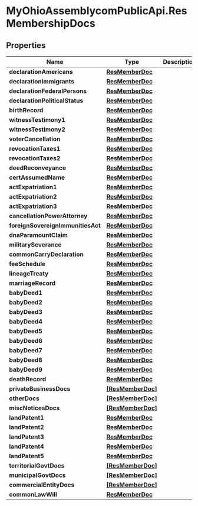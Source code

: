 # MyOhioAssemblycomPublicApi.ResMembershipDocs

## Properties
Name | Type | Description | Notes
------------ | ------------- | ------------- | -------------
**declarationAmericans** | [**ResMemberDoc**](ResMemberDoc.md) |  | [optional] 
**declarationImmigrants** | [**ResMemberDoc**](ResMemberDoc.md) |  | [optional] 
**declarationFederalPersons** | [**ResMemberDoc**](ResMemberDoc.md) |  | [optional] 
**declarationPoliticalStatus** | [**ResMemberDoc**](ResMemberDoc.md) |  | [optional] 
**birthRecord** | [**ResMemberDoc**](ResMemberDoc.md) |  | [optional] 
**witnessTestimony1** | [**ResMemberDoc**](ResMemberDoc.md) |  | [optional] 
**witnessTestimony2** | [**ResMemberDoc**](ResMemberDoc.md) |  | [optional] 
**voterCancellation** | [**ResMemberDoc**](ResMemberDoc.md) |  | [optional] 
**revocationTaxes1** | [**ResMemberDoc**](ResMemberDoc.md) |  | [optional] 
**revocationTaxes2** | [**ResMemberDoc**](ResMemberDoc.md) |  | [optional] 
**deedReconveyance** | [**ResMemberDoc**](ResMemberDoc.md) |  | [optional] 
**certAssumedName** | [**ResMemberDoc**](ResMemberDoc.md) |  | [optional] 
**actExpatriation1** | [**ResMemberDoc**](ResMemberDoc.md) |  | [optional] 
**actExpatriation2** | [**ResMemberDoc**](ResMemberDoc.md) |  | [optional] 
**actExpatriation3** | [**ResMemberDoc**](ResMemberDoc.md) |  | [optional] 
**cancellationPowerAttorney** | [**ResMemberDoc**](ResMemberDoc.md) |  | [optional] 
**foreignSovereignImmunitiesAct** | [**ResMemberDoc**](ResMemberDoc.md) |  | [optional] 
**dnaParamountClaim** | [**ResMemberDoc**](ResMemberDoc.md) |  | [optional] 
**militarySeverance** | [**ResMemberDoc**](ResMemberDoc.md) |  | [optional] 
**commonCarryDeclaration** | [**ResMemberDoc**](ResMemberDoc.md) |  | [optional] 
**feeSchedule** | [**ResMemberDoc**](ResMemberDoc.md) |  | [optional] 
**lineageTreaty** | [**ResMemberDoc**](ResMemberDoc.md) |  | [optional] 
**marriageRecord** | [**ResMemberDoc**](ResMemberDoc.md) |  | [optional] 
**babyDeed1** | [**ResMemberDoc**](ResMemberDoc.md) |  | [optional] 
**babyDeed2** | [**ResMemberDoc**](ResMemberDoc.md) |  | [optional] 
**babyDeed3** | [**ResMemberDoc**](ResMemberDoc.md) |  | [optional] 
**babyDeed4** | [**ResMemberDoc**](ResMemberDoc.md) |  | [optional] 
**babyDeed5** | [**ResMemberDoc**](ResMemberDoc.md) |  | [optional] 
**babyDeed6** | [**ResMemberDoc**](ResMemberDoc.md) |  | [optional] 
**babyDeed7** | [**ResMemberDoc**](ResMemberDoc.md) |  | [optional] 
**babyDeed8** | [**ResMemberDoc**](ResMemberDoc.md) |  | [optional] 
**babyDeed9** | [**ResMemberDoc**](ResMemberDoc.md) |  | [optional] 
**deathRecord** | [**ResMemberDoc**](ResMemberDoc.md) |  | [optional] 
**privateBusinessDocs** | [**[ResMemberDoc]**](ResMemberDoc.md) |  | [optional] 
**otherDocs** | [**[ResMemberDoc]**](ResMemberDoc.md) |  | [optional] 
**miscNoticesDocs** | [**[ResMemberDoc]**](ResMemberDoc.md) |  | [optional] 
**landPatent1** | [**ResMemberDoc**](ResMemberDoc.md) |  | [optional] 
**landPatent2** | [**ResMemberDoc**](ResMemberDoc.md) |  | [optional] 
**landPatent3** | [**ResMemberDoc**](ResMemberDoc.md) |  | [optional] 
**landPatent4** | [**ResMemberDoc**](ResMemberDoc.md) |  | [optional] 
**landPatent5** | [**ResMemberDoc**](ResMemberDoc.md) |  | [optional] 
**territorialGovtDocs** | [**[ResMemberDoc]**](ResMemberDoc.md) |  | [optional] 
**municipalGovtDocs** | [**[ResMemberDoc]**](ResMemberDoc.md) |  | [optional] 
**commercialEntityDocs** | [**[ResMemberDoc]**](ResMemberDoc.md) |  | [optional] 
**commonLawWill** | [**ResMemberDoc**](ResMemberDoc.md) |  | [optional] 
